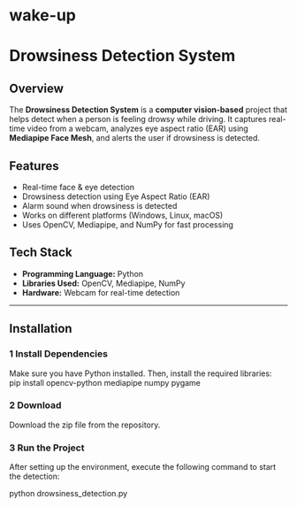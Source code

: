# wake-up
# Drowsiness Detection System  

##  Overview  
The **Drowsiness Detection System** is a **computer vision-based** project that helps detect when a person is feeling drowsy while driving. It captures real-time video from a webcam, analyzes eye aspect ratio (EAR) using **Mediapipe Face Mesh**, and alerts the user if drowsiness is detected.  

## Features  
-  Real-time face & eye detection
-  Drowsiness detection using Eye Aspect Ratio (EAR)  
-  Alarm sound when drowsiness is detected 
-  Works on different platforms (Windows, Linux, macOS)  
-  Uses OpenCV, Mediapipe, and NumPy for fast processing  

##  Tech Stack  
- **Programming Language:** Python 
- **Libraries Used:** OpenCV, Mediapipe, NumPy  
- **Hardware:** Webcam for real-time detection  

---

## Installation  

### 1️ Install Dependencies  
Make sure you have Python installed. Then, install the required libraries:  
pip install opencv-python mediapipe numpy pygame
### 2️  Download
Download the zip file from the repository.


### 3️ Run the Project  


After setting up the environment, execute the following command to start the detection:  


python drowsiness_detection.py

